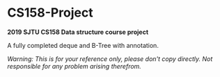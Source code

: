 # CS158-Project
**2019 SJTU CS158 Data structure course project**

A fully completed deque and B-Tree with annotation.

*Warning: This is for your reference only, please don't copy directly. Not responsible for any problem arising therefrom.*


